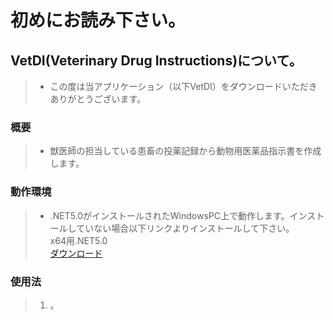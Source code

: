 # 初めにお読み下さい。

## VetDI(Veterinary Drug Instructions)について。

>* この度は当アプリケーション（以下VetDI）をダウンロードいただきありがとうございます。

### 概要

>* 獣医師の担当している患畜の投薬記録から動物用医薬品指示書を作成します。

### 動作環境

>* .NET5.0がインストールされたWindowsPC上で動作します。インストールしていない場合以下リンクよりインストールして下さい。  
>x64用.NET5.0  
>[ダウンロード](https://dotnet.microsoft.com/download/dotnet/thank-you/runtime-desktop-5.0.7-windows-x64-installer
)

### 使用法

>1. 。
